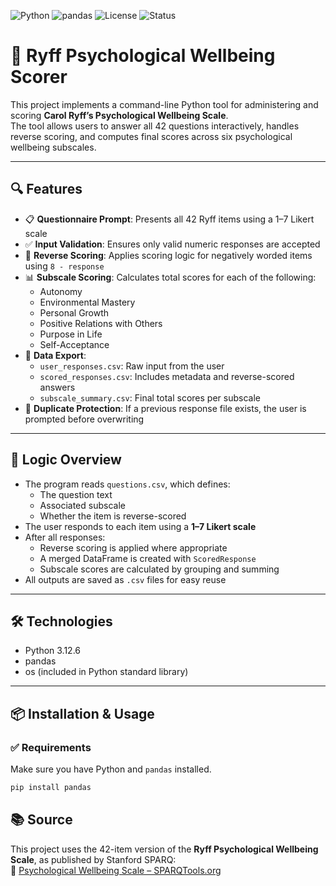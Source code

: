 ![Python](https://img.shields.io/badge/Python-3.12-blue?logo=python&logoColor=white)
![pandas](https://img.shields.io/badge/pandas-Required-blue?logo=pandas)
![License](https://img.shields.io/badge/License-MIT-green)
![Status](https://img.shields.io/badge/status-Active-brightgreen)


# 🎯 Ryff Psychological Wellbeing Scorer

This project implements a command-line Python tool for administering and scoring **Carol Ryff’s Psychological Wellbeing Scale**.  
The tool allows users to answer all 42 questions interactively, handles reverse scoring, and computes final scores across six psychological wellbeing subscales.

---

## 🔍 Features

- 📋 **Questionnaire Prompt**: Presents all 42 Ryff items using a 1–7 Likert scale  
- ✅ **Input Validation**: Ensures only valid numeric responses are accepted  
- 🔄 **Reverse Scoring**: Applies scoring logic for negatively worded items using `8 - response`  
- 📊 **Subscale Scoring**: Calculates total scores for each of the following:
  - Autonomy  
  - Environmental Mastery  
  - Personal Growth  
  - Positive Relations with Others  
  - Purpose in Life  
  - Self-Acceptance  
- 💾 **Data Export**:
  - `user_responses.csv`: Raw input from the user
  - `scored_responses.csv`: Includes metadata and reverse-scored answers
  - `subscale_summary.csv`: Final total scores per subscale
- 🚫 **Duplicate Protection**: If a previous response file exists, the user is prompted before overwriting

---

## 📃 Logic Overview

- The program reads `questions.csv`, which defines:
  - The question text
  - Associated subscale
  - Whether the item is reverse-scored  
- The user responds to each item using a **1–7 Likert scale**
- After all responses:
  - Reverse scoring is applied where appropriate
  - A merged DataFrame is created with `ScoredResponse`
  - Subscale scores are calculated by grouping and summing
- All outputs are saved as `.csv` files for easy reuse

---

## 🛠️ Technologies

- Python 3.12.6  
- pandas  
- os (included in Python standard library)

---

## 📦 Installation & Usage

### ✅ Requirements

Make sure you have Python and `pandas` installed.

```bash
pip install pandas
```

## 📚 Source

This project uses the 42-item version of the **Ryff Psychological Wellbeing Scale**, as published by Stanford SPARQ:  
🔗 [Psychological Wellbeing Scale – SPARQTools.org](https://sparqtools.org/mobility-measure/psychological-wellbeing-scale/)

